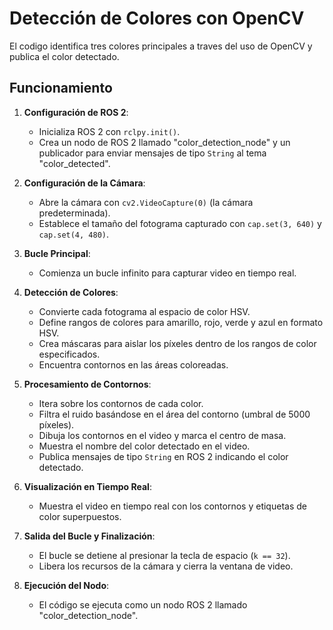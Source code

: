 # Detección de Colores con OpenCV
El codigo identifica tres colores principales a traves del uso de OpenCV y publica el color detectado.

## Funcionamiento

1. **Configuración de ROS 2**:
   - Inicializa ROS 2 con `rclpy.init()`.
   - Crea un nodo de ROS 2 llamado "color_detection_node" y un publicador para enviar mensajes de tipo `String` al tema "color_detected".

2. **Configuración de la Cámara**:
   - Abre la cámara con `cv2.VideoCapture(0)` (la cámara predeterminada).
   - Establece el tamaño del fotograma capturado con `cap.set(3, 640)` y `cap.set(4, 480)`.

3. **Bucle Principal**:
   - Comienza un bucle infinito para capturar video en tiempo real.

4. **Detección de Colores**:
   - Convierte cada fotograma al espacio de color HSV.
   - Define rangos de colores para amarillo, rojo, verde y azul en formato HSV.
   - Crea máscaras para aislar los píxeles dentro de los rangos de color especificados.
   - Encuentra contornos en las áreas coloreadas.

5. **Procesamiento de Contornos**:
   - Itera sobre los contornos de cada color.
   - Filtra el ruido basándose en el área del contorno (umbral de 5000 píxeles).
   - Dibuja los contornos en el video y marca el centro de masa.
   - Muestra el nombre del color detectado en el video.
   - Publica mensajes de tipo `String` en ROS 2 indicando el color detectado.

6. **Visualización en Tiempo Real**:
   - Muestra el video en tiempo real con los contornos y etiquetas de color superpuestos.

7. **Salida del Bucle y Finalización**:
   - El bucle se detiene al presionar la tecla de espacio (`k == 32`).
   - Libera los recursos de la cámara y cierra la ventana de video.

8. **Ejecución del Nodo**:
   - El código se ejecuta como un nodo ROS 2 llamado "color_detection_node". 
